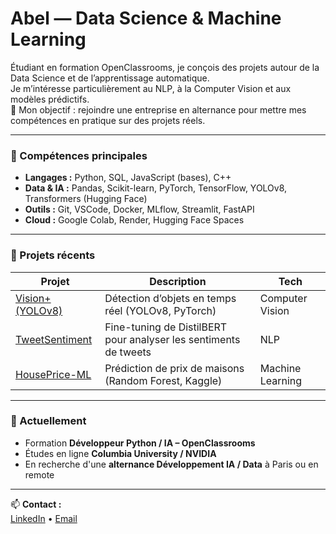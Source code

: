 # Abel — Data Science & Machine Learning

Étudiant en formation OpenClassrooms, je conçois des projets autour de la Data Science et de l’apprentissage automatique.  
Je m’intéresse particulièrement au NLP, à la Computer Vision et aux modèles prédictifs.  
🎯 Mon objectif : rejoindre une entreprise en alternance pour mettre mes compétences en pratique sur des projets réels.

---

### 🧠 Compétences principales
- **Langages :** Python, SQL, JavaScript (bases), C++  
- **Data & IA :** Pandas, Scikit-learn, PyTorch, TensorFlow, YOLOv8, Transformers (Hugging Face)  
- **Outils :** Git, VSCode, Docker, MLflow, Streamlit, FastAPI  
- **Cloud :** Google Colab, Render, Hugging Face Spaces  

---

### 🧪 Projets récents
| Projet | Description | Tech |
|---------|--------------|------|
| [Vision+ (YOLOv8)](https://github.com/Abelchrf/vision-plus) | Détection d’objets en temps réel (YOLOv8, PyTorch) | Computer Vision |
| [TweetSentiment](https://github.com/Abelchrf/TweetSentiment) | Fine-tuning de DistilBERT pour analyser les sentiments de tweets | NLP |
| [HousePrice-ML](https://github.com/Abelchrf/HousePrice-ML/tree/main) | Prédiction de prix de maisons (Random Forest, Kaggle) | Machine Learning |

---

### 🌱 Actuellement
- Formation **Développeur Python / IA – OpenClassrooms**  
- Études en ligne **Columbia University / NVIDIA**  
- En recherche d'une **alternance Développement IA / Data** à Paris ou en remote  

---

📫 **Contact :**  
[LinkedIn](https://www.linkedin.com/in/abel-charef-a27162307) • [Email](m11.beloufa@gmail.com)
